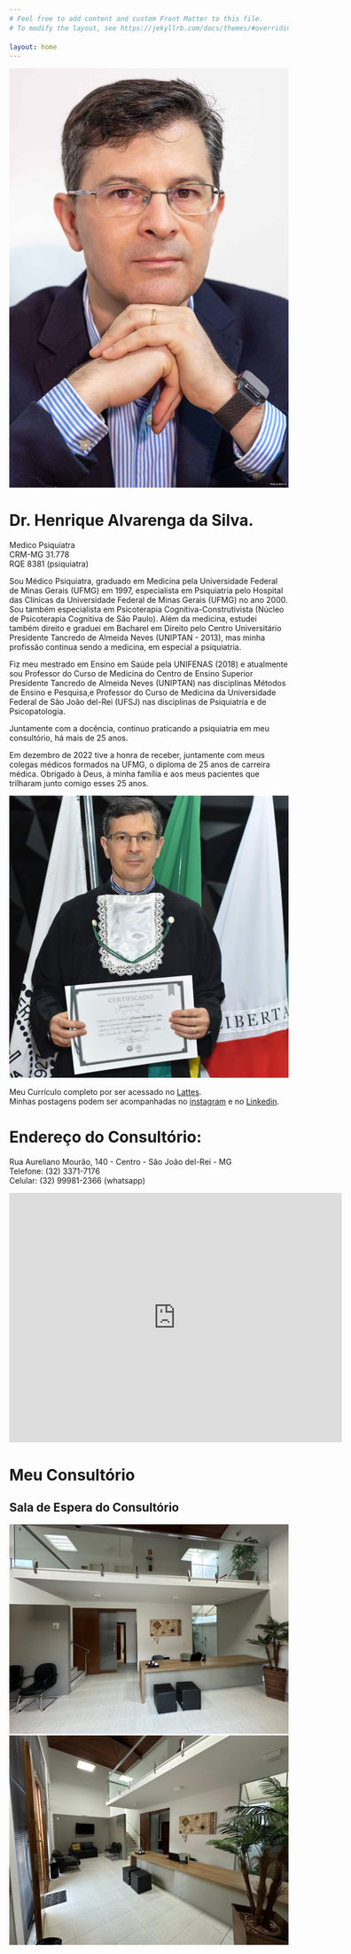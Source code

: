 ```yaml
---
# Feel free to add content and custom Front Matter to this file.
# To modify the layout, see https://jekyllrb.com/docs/themes/#overriding-theme-defaults

layout: home
---
```


![Henrique](./images/retrato.jpeg)
# Dr. Henrique Alvarenga da Silva.  
Medico Psiquiatra  
CRM-MG 31.778  
RQE 8381 (psiquiatra)

Sou Médico Psiquiatra, graduado em Medicina pela Universidade Federal de Minas Gerais (UFMG) em 1997, especialista em Psiquiatria pelo Hospital das Clínicas da Universidade Federal de Minas Gerais (UFMG) no ano 2000. Sou também especialista em Psicoterapia Cognitiva-Construtivista (Núcleo de Psicoterapia Cognitiva de São Paulo). Além da medicina, estudei também direito e graduei em Bacharel em Direito pelo Centro Universitário Presidente Tancredo de Almeida Neves (UNIPTAN - 2013), mas minha profissão continua sendo a medicina, em especial a psiquiatria.

Fiz meu mestrado em Ensino em Saúde pela UNIFENAS (2018) e atualmente sou Professor do Curso de Medicina do Centro de Ensino Superior Presidente Tancredo de Almeida Neves (UNIPTAN) nas disciplinas Métodos de Ensino e Pesquisa,e Professor do Curso de Medicina da Universidade Federal de São João del-Rei (UFSJ) nas disciplinas de Psiquiatria e de Psicopatologia. 

Juntamente com a docência, continuo praticando a psiquiatria em meu consultório, há mais de 25 anos.

Em dezembro de 2022 tive a honra de receber, juntamente com meus colegas médicos formados na UFMG, o diploma de 25 anos de carreira médica. 
Obrigado à Deus, à minha família e aos meus pacientes que trilharam junto comigo esses 25 anos.

![Jubileu](/images/Jubileu.jpeg)

Meu Currículo completo por ser acessado no [Lattes][lattes-link].  
Minhas postagens podem ser acompanhadas no [instagram][instagram-link] e no [Linkedin][linkedin-link].

# Endereço do Consultório:
Rua Aureliano Mourão, 140 - Centro - São João del-Rei - MG  
Telefone: (32) 3371-7176  
Celular:  (32) 99981-2366 (whatsapp)

<iframe src="https://www.google.com/maps/embed?pb=!1m18!1m12!1m3!1d351.51675751723417!2d-44.26102396929085!3d-21.137862602141738!2m3!1f0!2f0!3f0!3m2!1i1024!2i768!4f13.1!3m3!1m2!1s0xa1c8914dd8a263%3A0x4aa62d14c84dc31f!2sRua%20Aureliano%20Mour%C3%A3o%2C%20140%20-%20Centro%2C%20S%C3%A3o%20Jo%C3%A3o%20del%20Rei%20-%20MG%2C%2036307-334!5e0!3m2!1sen!2sbr!4v1711745260490!5m2!1sen!2sbr" width="600" height="450" style="border:0;" allowfullscreen="" loading="lazy" referrerpolicy="no-referrer-when-downgrade"></iframe>

# Meu Consultório
## Sala de Espera do Consultório
![Consultório](./images/consultorio1.jpg)
![Consultório](./images/consultorio2.jpg)

[lattes-link]: http://lattes.cnpq.br/6147640440978297
[instagram-link]: https://www.instagram.com/henriquealvarengadasilva
[linkedin-link]:  https://www.linkedin.com/in/henriquealvarengasilva

